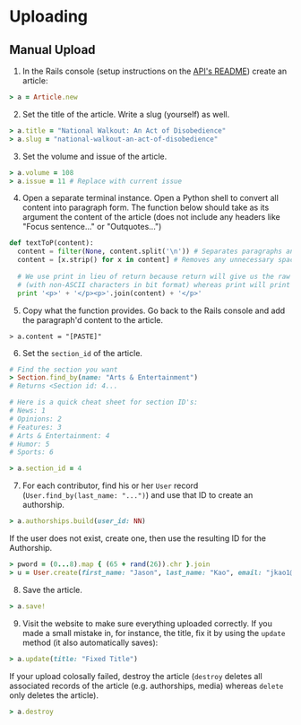 # Uploading

## Manual Upload

1. In the Rails console (setup instructions on the [API's README](https://github.com/stuyspec/stuy-spec-api)) create an article:
```rb
> a = Article.new
```

2. Set the title of the article. Write a slug (yourself) as well.
```rb
> a.title = "National Walkout: An Act of Disobedience"
> a.slug = "national-walkout-an-act-of-disobedience"
```

3. Set the volume and issue of the article.
```rb
> a.volume = 108
> a.issue = 11 # Replace with current issue
```

4. Open a separate terminal instance. Open a Python shell to convert all content into paragraph form. The function below should take as its argument the content of the article (does not include any headers like "Focus sentence..." or "Outquotes...")
```py
def textToP(content):  
  content = filter(None, content.split('\n')) # Separates paragraphs and removes all empty lines  
  content = [x.strip() for x in content] # Removes any unnecessary spaces in paragraphs
 
  # We use print in lieu of return because return will give us the raw string 
  # (with non-ASCII characters in bit format) whereas print will print unicode.
  print '<p>' + '</p><p>'.join(content) + '</p>'
```

5. Copy what the function provides. Go back to the Rails console and add the paragraph'd content to the article.
```
> a.content = "[PASTE]"
```

6. Set the `section_id` of the article.
```rb
# Find the section you want
> Section.find_by(name: "Arts & Entertainment")
# Returns <Section id: 4...

# Here is a quick cheat sheet for section ID's:
# News: 1
# Opinions: 2
# Features: 3
# Arts & Entertainment: 4
# Humor: 5
# Sports: 6

> a.section_id = 4
```

7. For each contributor, find his or her `User` record (`User.find_by(last_name: "...")`) and use that ID to create an authorship.
```rb
> a.authorships.build(user_id: NN)
```

If the user does not exist, create one, then use the resulting ID for the Authorship.
```rb
> pword = (0...8).map { (65 + rand(26)).chr }.join
> u = User.create(first_name: "Jason", last_name: "Kao", email: "jkao1@stuy.edu", password: "pword", password_confirmation: "pword")
```

8. Save the article.
```rb
> a.save!
```

9. Visit the website to make sure everything uploaded correctly. If you made a small mistake in, for instance, the title, fix it by using the `update` method (it also automatically saves):
```rb
> a.update(title: "Fixed Title")
```

If your upload colosally failed, destroy the article (`destroy` deletes all associated records of the article (e.g. authorships, media) whereas `delete` only deletes the article).
```rb
> a.destroy
```
